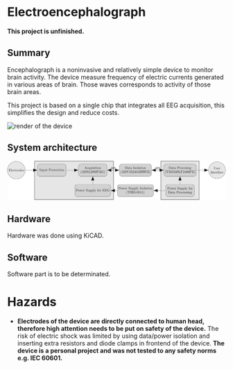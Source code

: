 # Electroencephalograph

**This project is unfinished.**

## Summary

Encephalograph is a noninvasive and relatively simple device to monitor brain activity. The device measure frequency of electric currents generated in various areas of brain. Those waves corresponds to activity of those brain areas.

This project is based on a single chip that integrates all EEG acquisition, this simplifies the design and reduce costs.

![render of the device](https://raw.githubusercontent.com/RobertGawron/Electroencephalograph/master/documentation/pictures/render_30_12_2019.png.png)

## System architecture

![architecture](https://raw.githubusercontent.com/RobertGawron/Electroencephalograph/master/documentation/diagrams/ArchitectureOverview-1.png)



## Hardware

Hardware was done using KiCAD.

## Software

Software part is to be determinated.

# Hazards

* **Electrodes of the device are directly connected to human head, therefore high attention needs to be put on safety of the device.** The risk of electric shock was limited by using data/power isolation and inserting extra resistors and diode clamps in frontend of the device. **The device is a personal project and was not tested to any safety norms e.g. IEC 60601.**